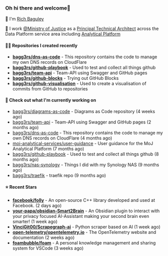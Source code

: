 ### Oh hi there and welcome👋

👐 I'm [Rich Baguley](https://richardbaguley.com/about)

🏢 I work [@Ministry of Justice](https://github.com/ministryofjustice) as a [Principal Technical Architect](https://ddat-capability-framework.service.gov.uk/role/technical-architect#principal-technical-architect) across the Data Platform service area including [Analytical Platform](https://user-guidance.analytical-platform.service.justice.gov.uk/)

#### 👨‍💻 Repositories I created recently
- **[bagg3rs/dns-as-code](https://github.com/bagg3rs/dns-as-code)** - This repository contains the code to manage my own DNS records on CloudFlare
- **[bagg3rs/github-playbook](https://github.com/bagg3rs/github-playbook)** - Used to test and collect all things github
- **[bagg3rs/team-api](https://github.com/bagg3rs/team-api)** - Team-API using Swagger and GitHub pages
- **[bagg3rs/github-blocks](https://github.com/bagg3rs/github-blocks)** - Trying out GitHub Blocks
- **[bagg3rs/github-visualisation](https://github.com/bagg3rs/github-visualisation)** - Used to create a visualisation of commits from GitHub to repositories

#### 👷 Check out what I'm currently working on

- [bagg3rs/diagrams-as-code](https://github.com/bagg3rs/diagrams-as-code) - Diagrams as Code repository (4 weeks ago)
- [bagg3rs/team-api](https://github.com/bagg3rs/team-api) - Team-API using Swagger and GitHub pages (2 months ago)
- [bagg3rs/dns-as-code](https://github.com/bagg3rs/dns-as-code) - This repository contains the code to manage my own DNS records on CloudFlare (4 months ago)
- [moj-analytical-services/user-guidance](https://github.com/moj-analytical-services/user-guidance) - User guidance for the MoJ Analytical Platform (7 months ago)
- [bagg3rs/github-playbook](https://github.com/bagg3rs/github-playbook) - Used to test and collect all things github (8 months ago)
- [bagg3rs/nas-synology](https://github.com/bagg3rs/nas-synology) - Things I did with my Synology NAS (9 months ago)
- [bagg3rs/traefik](https://github.com/bagg3rs/traefik) - traefik repo (9 months ago)

#### ⭐ Recent Stars


- **[facebook/folly](https://github.com/facebook/folly)** - An open-source C&#43;&#43; library developed and used at Facebook. (2 days ago)
- **[your-papa/obsidian-Smart2Brain](https://github.com/your-papa/obsidian-Smart2Brain)** - An Obsidian plugin to interact with your privacy focused AI-Assistant making your second brain even smarter! (1 week ago)
- **[VinciGit00/Scrapegraph-ai](https://github.com/VinciGit00/Scrapegraph-ai)** - Python scraper based on AI (1 week ago)
- **[open-telemetry/opentelemetry.io](https://github.com/open-telemetry/opentelemetry.io)** - The OpenTelemetry website and documentation (2 weeks ago)
- **[foambubble/foam](https://github.com/foambubble/foam)** - A personal knowledge management and sharing system for VSCode (3 weeks ago)
